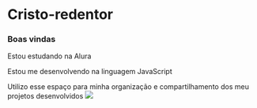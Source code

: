 # Cristo-redentor
### Boas vindas

Estou estudando na Alura

Estou me desenvolvendo na linguagem JavaScript

Utilizo esse espaço para minha organização e compartilhamento dos meu projetos desenvolvidos
![](https://media1.tenor.com/m/y5AtzPcaI4YAAAAC/everson-zoio-%C3%A9s%C3%B3isso.gif)




